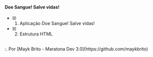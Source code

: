#### Doe Sangue! Salve vidas!

- [x] 1. Aplicação Doe Sangue! Salve vidas!
- [x] 2. Estrutura HTML 

<br/>
:. Por [Mayk Brito - Maratona Dev 3.0](https://github.com/maykbrito)